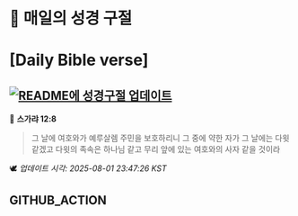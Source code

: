 # 🙏 매일의 성경 구절
# [Daily Bible verse]
## [![README에 성경구절 업데이트](https://github.com/DONGSUKA/first_test/actions/workflows/update-readme-bible.yml/badge.svg)](https://github.com/DONGSUKA/first_test/actions/workflows/update-readme-bible.yml)
<!-- START_BIBLE_VERSE -->
📖 **스가랴 12:8**
> 그 날에 여호와가 예루살렘 주민을 보호하리니 그 중에 약한 자가 그 날에는 다윗 같겠고 다윗의 족속은 하나님 같고 무리 앞에 있는 여호와의 사자 같을 것이라

🕊️ _업데이트 시각: 2025-08-01 23:47:26 KST_
  <!-- END_BIBLE_VERSE -->
## GITHUB_ACTION
